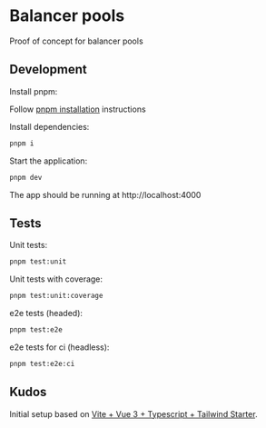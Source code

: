# Balancer pools

Proof of concept for balancer pools

## Development

Install pnpm:

Follow [pnpm installation](https://pnpm.io/installation) instructions

Install dependencies:

```bash
pnpm i
```

Start the application:

```bash
pnpm dev
```

The app should be running at http://localhost:4000

## Tests

Unit tests:

```bash
pnpm test:unit
```

Unit tests with coverage:

```bash
pnpm test:unit:coverage
```

e2e tests (headed):

```bash
pnpm test:e2e
```

e2e tests for ci (headless):

```bash
pnpm test:e2e:ci
```

## Kudos

Initial setup based on [Vite + Vue 3 + Typescript + Tailwind Starter](https://github.com/vincentdoerig/vue3-typescript-tailwind-starter).

